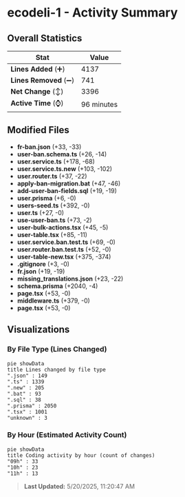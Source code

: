 # ecodeli-1 - Activity Summary 

## Overall Statistics

| Stat                   | Value                                                             |
| ---------------------- | ----------------------------------------------------------------- |
| **Lines Added** (➕)   | 4137                                          |
| **Lines Removed** (➖) | 741                                        |
| **Net Change** (↕)    | 3396                |
| **Active Time** (⌚)   | 96 minutes |


## Modified Files
- **fr-ban.json** (+33, -33)
- **user-ban.schema.ts** (+26, -14)
- **user.service.ts** (+178, -68)
- **user.service.ts.new** (+103, -102)
- **user.router.ts** (+37, -22)
- **apply-ban-migration.bat** (+47, -46)
- **add-user-ban-fields.sql** (+19, -19)
- **user.prisma** (+6, -0)
- **users-seed.ts** (+392, -0)
- **user.ts** (+27, -0)
- **use-user-ban.ts** (+73, -2)
- **user-bulk-actions.tsx** (+45, -5)
- **user-table.tsx** (+85, -11)
- **user.service.ban.test.ts** (+69, -0)
- **user.router.ban.test.ts** (+52, -0)
- **user-table-new.tsx** (+375, -374)
- **.gitignore** (+3, -0)
- **fr.json** (+19, -19)
- **missing_translations.json** (+23, -22)
- **schema.prisma** (+2040, -4)
- **page.tsx** (+53, -0)
- **middleware.ts** (+379, -0)
- **page.tsx** (+53, -0)

## Visualizations

### By File Type (Lines Changed)

```mermaid
pie showData
title Lines changed by file type
".json" : 149
".ts" : 1339
".new" : 205
".bat" : 93
".sql" : 38
".prisma" : 2050
".tsx" : 1001
"unknown" : 3
```

### By Hour (Estimated Activity Count)

```mermaid
pie showData
title Coding activity by hour (count of changes)
"09h" : 33
"10h" : 23
"11h" : 13
```


> **Last Updated:** 5/20/2025, 11:20:47 AM